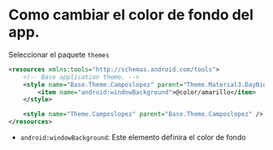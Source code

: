 # Como cambiar el color de fondo del app.
Seleccionar el paquete `themes` 


```xml
<resources xmlns:tools="http://schemas.android.com/tools">
    <!-- Base application theme. -->
    <style name="Base.Theme.Camposlopez" parent="Theme.Material3.DayNight.NoActionBar">
        <item name="android:windowBackground">@color/amarillo</item>
    </style>

    <style name="Theme.Camposlopez" parent="Base.Theme.Camposlopez" />
</resources>
```
- `android:windowBackground`: Este elemento definira el color de fondo
